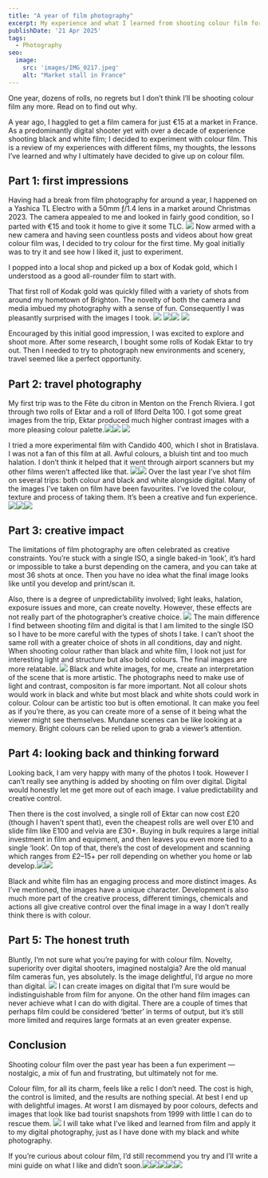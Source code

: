 ```yaml
---
title: "A year of film photography"
excerpt: My experience and what I learned from shooting colour film for a year
publishDate: '21 Apr 2025'
tags:
  - Photography
seo:
  image:
    src: 'images/IMG_0217.jpeg'
    alt: "Market stall in France"
---
```

One year, dozens of rolls, no regrets but I don’t think I’ll be shooting colour film any more. Read on to find out why.

A year ago, I haggled to get a film camera for just €15 at a market in France. As a predominantly digital shooter yet with over a decade of experience shooting black and white film; I decided to experiment with colour film. This is a review of my experiences with different films, my thoughts, the lessons I’ve learned and why I ultimately have decided to give up on colour film.

## Part 1: first impressions 
Having had a break from film photography for around a year, I happened on a Yashica TL Electro with a 50mm ƒ/1.4 lens in a market around Christmas 2023. The camera appealed to me and looked in fairly good condition, so I parted with €15 and took it home to give it some TLC.
![](images/IMG_2059.jpeg)
Now armed with a new camera and having seen countless posts and videos about how great colour film was, I decided to try colour for the first time. My goal initially was to try it and see how I liked it, just to experiment.

I popped into a local shop and picked up a box of Kodak gold, which I understood as a good all-rounder film to start with.

That first roll of Kodak gold was quickly filled with a variety of shots from around my hometown of Brighton. The novelty of both the camera and media imbued my photography with a sense of fun. Consequently I was pleasantly surprised with the images I took.
![](images/IMG_7787.jpeg)<!-- {"width":647} -->
![](images/IMG_7767.jpeg)<!-- {"width":325} -->![](images/IMG_7784.jpeg)<!-- {"width":323} -->
![](images/basketball.jpeg)<!-- {"width":647} -->

Encouraged by this initial good impression, I was excited to explore and shoot more. After some research, I bought some rolls of Kodak Ektar to try out. Then I needed to try to photograph new environments and scenery, travel seemed like a perfect opportunity.

## Part 2: travel photography 
My first trip was to the Fête du citron in Menton on the French Riviera. I got through two rolls of Ektar and a roll of Ilford Delta 100. I got some great images from the trip, Ektar produced much higher contrast images with a more pleasing colour palette.![](images/IMG_0217.jpeg)<!-- {"width":323} -->![](images/IMG_0279.jpeg)<!-- {"width":325} -->
![](images/IMG_0293.jpeg)<!-- {"width":293} -->

I tried a more experimental film with Candido 400, which I shot in Bratislava. I was not a fan of this film at all. Awful colours, a bluish tint and too much halation. I don’t think it helped that it went through airport scanners but my other films weren’t affected like that.
![](images/011400010036.jpeg)<!-- {"width":325} -->![](images/011400010031.jpeg)<!-- {"width":325} -->
Over the last year I’ve shot film on several trips: both colour and black and white alongside digital. Many of the images I’ve taken on film have been favourites. I’ve loved the colour, texture and process of taking them. It’s been a creative and fun experience.![](images/IMG_7713.jpeg)<!-- {"width":325} -->![](images/IMG_7703.jpeg)<!-- {"width":325} -->![](images/IMG_7705.jpeg)

## Part 3: creative impact
The limitations of film photography are often celebrated as creative constraints. You’re stuck with a single ISO, a single baked-in ‘look’, it’s hard or impossible to take a burst depending on the camera, and you can take at most 36 shots at once. Then you have no idea what the final image looks like until you develop and print/scan it.

Also, there is a degree of unpredictability involved; light leaks, halation, exposure issues and more, can create novelty. However, these effects are not really part of the photographer’s creative choice.
![](images/000092020015.jpeg)
The main difference I find between shooting film and digital is that I am limited to the single ISO so I have to be more careful with the types of shots I take. I can’t shoot the same roll with a greater choice of shots in all conditions, day and night. When shooting colour rather than black and white film, I look not just for interesting light and structure but also bold colours. The final images are more relatable.
![](images/IMG_7722.jpeg)
Black and white images, for me, create an interpretation of the scene that is more artistic. The photographs need to make use of light and contrast, compositon is far more important. Not all colour shots would work in black and white but most black and white shots could work in colour. Colour can be artistic too but is often emotional. It can make you feel as if you’re there, as you can create more of a sense of it being what the viewer might see themselves. Mundane scenes can be like looking at a memory. Bright colours can be relied upon to grab a viewer’s attention.

## Part 4: looking back and thinking forward
Looking back, I am very happy with many of the photos I took. However I can’t really see anything is added by shooting on film over digital. Digital would honestly let me get more out of each image. I value predictability and creative control.

Then there is the cost involved, a single roll of Ektar can now cost £20 (though I haven’t spent that), even the cheapest rolls are well over £10 and slide film like E100 and velvia are £30+. Buying in bulk requires a large initial investment in film and equipment, and then leaves you even more tied to a single ‘look’. On top of that, there’s the cost of development and scanning which ranges from £2–15+ per roll depending on whether you home or lab develop.![](images/0022-0f3db.jpeg)<!-- {"width":325} -->![](images/0036-478ff.jpeg)<!-- {"width":325} -->

Black and white film has an engaging process and more distinct images. As I’ve mentioned, the images have a unique character. Development is also much more part of the creative process, different timings, chemicals and actions all give creative control over the final image in a way I don’t really think there is with colour.

## Part 5: The honest truth
Bluntly, I’m not sure what you’re paying for with colour film. Novelty, superiority over digital shooters, imagined nostalgia? Are the old manual film cameras fun, yes absolutely. Is the image delightful, I’d argue no more than digital.
![](images/000004340031.jpeg)
I can create images on digital that I’m sure would be indistinguishable from film for anyone. On the other hand film images can never achieve what I can do with digital. There are a couple of times that perhaps film could be considered ‘better’ in terms of output, but it’s still more limited and requires large formats at an even greater expense.

## Conclusion
Shooting colour film over the past year has been a fun experiment — nostalgic, a mix of fun and frustrating, but ultimately not for me.

Colour film, for all its charm, feels like a relic I don’t need. The cost is high, the control is limited, and the results are nothing special. At best I end up with delightful images. At worst I am dismayed by poor colours, defects and images that look like bad tourist snapshots from 1999 with little I can do to rescue them.
![](images/000094030005.jpeg)
I will take what I’ve liked and learned from film and apply it to my digital photography, just as I have done with my black and white photography.

If you’re curious about colour film, I’d still recommend you try and I’ll write a mini guide on what I like and didn’t soon.![](images/000093700001.jpeg)![](images/000092020032.jpeg)![](images/0038-08a11.jpeg)![](images/0016-fe008.jpeg)![](images/0013-f9c3e.jpeg)
